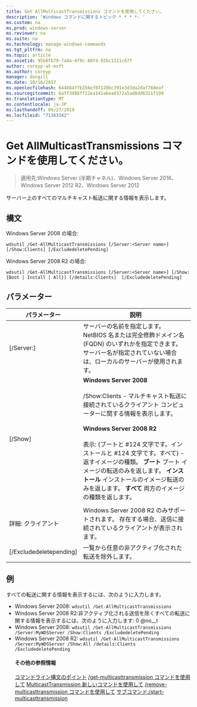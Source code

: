 ```yaml
---
title: Get AllMulticastTransmissions コマンドを使用してください。
description: 'Windows コマンドに関するトピック * * * *- '
ms.custom: na
ms.prod: windows-server
ms.reviewer: na
ms.suite: na
ms.technology: manage-windows-commands
ms.tgt_pltfrm: na
ms.topic: article
ms.assetid: 95b8fb79-7a8a-4f0c-88f4-92bc1111c67f
author: coreyp-at-msft
ms.author: coreyp
manager: dongill
ms.date: 10/16/2017
ms.openlocfilehash: 644684ffb356ef07120bc391e3d3da2daf768eaf
ms.sourcegitcommit: 6aff3d88ff22ea141a6ea6572a5ad8dd6321f199
ms.translationtype: MT
ms.contentlocale: ja-JP
ms.lasthandoff: 09/27/2019
ms.locfileid: "71363342"
---
```

# <a name="using-the-get-allmulticasttransmissions-command"></a>Get AllMulticastTransmissions コマンドを使用してください。

>適用先:Windows Server (半期チャネル)、Windows Server 2016、Windows Server 2012 R2、Windows Server 2012

サーバー上のすべてのマルチキャスト転送に関する情報を表示します。
## <a name="syntax"></a>構文
Windows Server 2008 の場合:
```
wdsutil /Get-AllMulticastTransmissions [/Server:<Server name>] [/Show:Clients] [/ExcludedeletePending]
```
Windows Server 2008 R2 の場合:
```
wdsutil /Get-AllMulticastTransmissions [/Server:<Server name>] [/Show:{Boot | Install | All}] [/details:Clients]  [/ExcludedeletePending]
```
## <a name="parameters"></a>パラメーター

|        パラメーター        |                                                                                                                                                                                                                                                                   説明                                                                                                                                                                                                                                                                    |
|-------------------------|--------------------------------------------------------------------------------------------------------------------------------------------------------------------------------------------------------------------------------------------------------------------------------------------------------------------------------------------------------------------------------------------------------------------------------------------------------------------------------------------------------------------------------------------------|
| [/Server:<Server name>] |                                                                                                                                                                                 サーバーの名前を指定します。 NetBIOS 名または完全修飾ドメイン名 (FQDN) のいずれかを指定できます。 サーバー名が指定されていない場合は、ローカルのサーバーが使用されます。                                                                                                                                                                                  |
|         [/Show]         | **Windows Server 2008**<br /><br />/Show:Clients - マルチキャスト転送に接続されているクライアント コンピューターに関する情報を表示します。<br /><br />**Windows Server 2008 R2**<br /><br />表示: {ブートと #124 文字です。インストールと #124 文字です。すべて} - 返すイメージの種類。                                **ブート** ブート イメージの転送のみを返します。                                  **インストール** インストールのイメージ転送のみを返します。 **すべて** 両方のイメージの種類を返します。 |
|                         |                                                                                                                                                                                                                                                                                                                                                                                                                                                                                                                                                  |
|    詳細: クライアント     |                                                                                                                                                                                              Windows Server 2008 R2 のみサポートされます。 存在する場合、送信に接続されているクライアントが表示されます。                                                                                                                                                                                               |
| [/Excludedeletepending] |                                                                                                                                                                                                                                              一覧から任意の非アクティブ化された転送を除外します。                                                                                                                                                                                                                                               |

## <a name="BKMK_examples"></a>例
すべての転送に関する情報を表示するには、次のように入力します。
- Windows Server 2008: `wdsutil /Get-AllMulticastTransmissions`
- Windows Server 2008 R2:非アクティブ化される送信を除くすべての転送に関する情報を表示するには、次のように入力します: 0 @no__t
- Windows Server 2008: `wdsutil /Get-AllMulticastTransmissions /Server:MyWDSServer /Show:Clients /ExcludedeletePending`
- Windows Server 2008 R2: `wdsutil /Get-AllMulticastTransmissions /Server:MyWDSServer /Show:All /details:Clients /ExcludedeletePending`
  #### <a name="additional-references"></a>その他の参照情報
  [コマンドライン構文のポイント](command-line-syntax-key.md)
  [/get-multicasttransmission コマンドを使用して](using-the-get-multicasttransmission-command.md)
  [MulticastTransmission 新しいコマンドを使用して](using-the-new-multicasttransmission-command.md)
  [/remove-multicasttransmission コマンドを使用して](using-the-remove-multicasttransmission-command.md)
  [サブコマンド:/start-multicasttransmission](subcommand-start-multicasttransmission.md)
